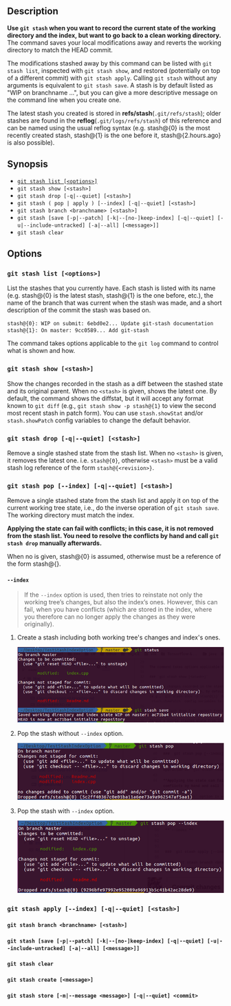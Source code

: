 ## Description

**Use `git stash` when you want to record the current state of the working directory and the index, but want to go back to a clean working directory.** The command saves your local modifications away and reverts the working directory to match the HEAD commit.

The modifications stashed away by this command can be listed with `git stash list`, inspected with `git stash show`, and restored (potentially on top of a different commit) with `git stash apply`. Calling `git stash` without any arguments is equivalent to `git stash save`. A stash is by default listed as "WIP on branchname ...", but you can give a more descriptive message on the command line when you create one.

The latest stash you created is stored in **refs/stash**(`.git/refs/stash`); older stashes are found in the **reflog**(`.git/logs/refs/stash`) of this reference and can be named using the usual reflog syntax (e.g. stash@{0} is the most recently created stash, stash@{1} is the one before it, stash@{2.hours.ago} is also possible).

## Synopsis

- [`git stash list [<options>]`](#git-stash-list-options)
- `git stash show [<stash>]`
- `git stash drop [-q|--quiet] [<stash>]`
- `git stash ( pop | apply ) [--index] [-q|--quiet] [<stash>]`
- `git stash branch <branchname> [<stash>]`
- `git stash [save [-p|--patch] [-k|--[no-]keep-index] [-q|--quiet] [-u|--include-untracked] [-a|--all] [<message>]]`
- `git stash clear`

## Options

### `git stash list [<options>]`

List the stashes that you currently have. Each stash is listed with its name (e.g. stash@{0} is the latest stash, stash@{1} is the one before, etc.), the name of the branch that was current when the stash was made, and a short description of the commit the stash was based on.

```
stash@{0}: WIP on submit: 6ebd0e2... Update git-stash documentation
stash@{1}: On master: 9cc0589... Add git-stash
```

The command takes options applicable to the `git log` command to control what is shown and how.

### `git stash show [<stash>]`

Show the changes recorded in the stash as a diff between the stashed state and its original parent. When no `<stash>` is given, shows the latest one. By default, the command shows the diffstat, but it will accept any format known to `git diff` (e.g., `git stash show -p stash@{1}` to view the second most recent stash in patch form). You can use `stash.showStat` and/or `stash.showPatch` config variables to change the default behavior.

### `git stash drop [-q|--quiet] [<stash>]`

Remove a single stashed state from the stash list. When no `<stash>` is given, it removes the latest one. i.e. `stash@{0}`, otherwise `<stash>` must be a valid stash log reference of the form `stash@{<revision>}`.

### `git stash pop [--index] [-q|--quiet] [<stash>]`

Remove a single stashed state from the stash list and apply it on top of the current working tree state, i.e., do the inverse operation of `git stash save`. The working directory must match the index.

**Applying the state can fail with conflicts; in this case, it is not removed from the stash list. You need to resolve the conflicts by hand and call `git stash drop` manually afterwards.**

When no <stash> is given, stash@{0} is assumed, otherwise <stash> must be a reference of the form stash@{<revision>}.

#### `--index`

> If the `--index` option is used, then tries to reinstate not only the working tree’s changes, but also the index’s ones. However, this can fail, when you have conflicts (which are stored in the index, where you therefore can no longer apply the changes as they were originally).

1. Create a stash including both working tree's changes and index's ones.

    ![](../img/git-stash/stash_save_with_index.png?raw=true)

2. Pop the stash without `--index` option.

    ![](../img/git-stash/stash_pop_without_index.png?raw=true)

3. Pop the stash with `--index` option.

    ![](../img/git-stash/stash_pop_with_index.png?raw=true)

### `git stash apply [--index] [-q|--quiet] [<stash>]`

#### `git stash branch <branchname> [<stash>]`
#### `git stash [save [-p|--patch] [-k|--[no-]keep-index] [-q|--quiet] [-u|--include-untracked] [-a|--all] [<message>]]`
#### `git stash clear`
#### `git stash create [<message>]`
#### `git stash store [-m|--message <message>] [-q|--quiet] <commit>`
